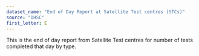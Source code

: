 ```yaml
---
dataset_name: "End of Day Report at Satellite Test centres (STCs)"
source: "DHSC"
first_letter: E
---
```

This is the end of day report from Satellite Test centres for number of tests completed that day by type.